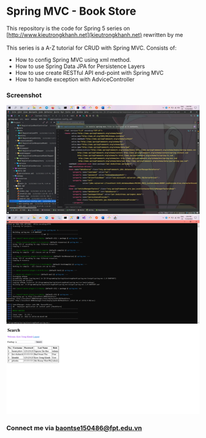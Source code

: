 

# Spring MVC - Book Store
This repository is the code for Spring 5 series on [http://www.kieutrongkhanh.net](kieutrongkhanh.net) rewritten by me </br></br>
This series is a A-Z tutorial for CRUD with Spring MVC. Consists of:
* How to config Spring MVC using xml method.
* How to use Spring Data JPA for Persistence Layers
* How to use create RESTful API end-point with Spring MVC
* How to handle exception with AdviceController

### Screenshot
![Config project by XML method with Spring MVC](https://github.com/BuddySwThu/fptu-prj301-assignment-bookstore/blob/main/img/photo_2022-11-24_14-41-15.jpg)
![Deploy on Embedded Tomcat](https://github.com/BuddySwThu/fptu-prj301-assignment-bookstore/blob/main/img/Screenshot%202022-11-24%20144514.png)
![Search Page of Book Store Webapp](https://github.com/BuddySwThu/fptu-prj301-assignment-bookstore/blob/main/img/Screenshot%202022-11-24%20at%2014-46-38%20Search%20Page.png)

### Connect me via baontse150486@fpt.edu.vn

